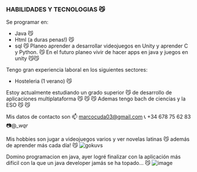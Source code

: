 ### HABILIDADES Y TECNOLOGIAS 😼
Se programar en:
- Java 😼
- Html (a duras penas!) 😼
- sql 😼
Planeo aprender a desarrollar videojuegos en Unity y aprender C y Python. :smirk_cat:
En el futuro planeo vivir de hacer apps en java y juegos en unity 😼:smirk_cat:

Tengo gran experiencia laboral en los siguientes sectores:
- Hosteleria (1 verano) 😼

Estoy actualmente estudiando un grado superior 😼 de desarrollo de aplicaciones multiplataforma 😼 😼 😼
Ademas tengo bach de ciencias y la ESO 😼 😼

Mis datos de contacto son
📫 marcocuda03@gmail.com
📞 +34 678 75 62 83
📷@__wqr_

Mis hobbies son jugar a videojuegos varios y ver novelas latinas 😼 además de aprender más cada día! 😼
![gokuvs](https://user-images.githubusercontent.com/132058314/235125237-c1286b60-903c-4cec-854f-6d8887ef3df5.jpg)

Domino programacion en java, ayer logré finalizar con la aplicación más difícil con la que un java developer jamás se ha topado... 😼
![image](https://user-images.githubusercontent.com/132058314/235127764-4830407d-d0af-4128-859d-6a3f37861488.png)

